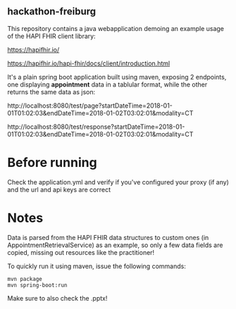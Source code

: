 ## hackathon-freiburg

This repository contains a java webapplication demoing an example usage of the HAPI FHIR client library:

https://hapifhir.io/

https://hapifhir.io/hapi-fhir/docs/client/introduction.html

It's a plain spring boot application built using maven, exposing 2 endpoints, one displaying **appointment** data in a tablular format, while the other returns the same data as json:

http://localhost:8080/test/page?startDateTime=2018-01-01T01:02:03&endDateTime=2018-01-02T03:02:01&modality=CT

http://localhost:8080/test/response?startDateTime=2018-01-01T01:02:03&endDateTime=2018-01-02T03:02:01&modality=CT

# Before running
Check the application.yml and verify if you've configured your proxy (if any) and the url and api keys are correct

# Notes
Data is parsed from the HAPI FHIR data structures to custom ones (in AppointmentRetrievalService) as an example, so only a few data fields are copied, missing out resources like the practitioner!

To quickly run it using maven, issue the following commands:
```
mvn package
mvn spring-boot:run
```
Make sure to also check the .pptx!
